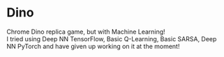 # Dino
Chrome Dino replica game, but with Machine Learning! <br />
I tried using Deep NN TensorFlow, Basic Q-Learning, Basic SARSA, Deep NN PyTorch and have given up working on it at the moment!
